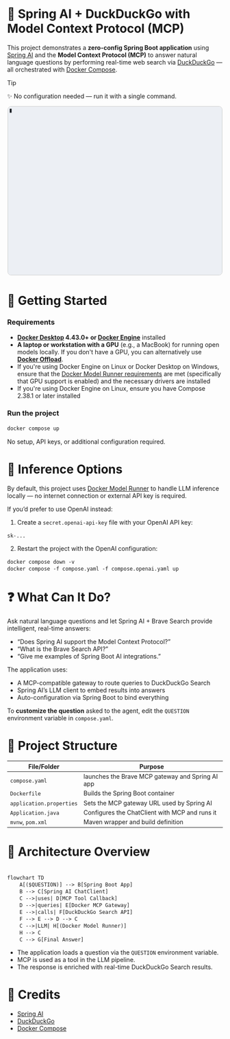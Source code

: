 # 🧠 Spring AI + DuckDuckGo with Model Context Protocol (MCP)

This project demonstrates a **zero-config Spring Boot application** using [Spring AI] and the **Model Context Protocol (MCP)** to answer natural language questions by performing real-time web search via [DuckDuckGo] — all orchestrated with [Docker Compose].

> [!Tip]
> ✨ No configuration needed — run it with a single command.

<p align="center">
  <img src="demo.gif"
       alt="Spring AI DuckDuckGo Search Demo"
       width="500"
       style="border: 1px solid #ccc; border-radius: 8px;" />
</p>


# 🚀 Getting Started

### Requirements

+ **[Docker Desktop](https://www.docker.com/products/docker-desktop/) 4.43.0+ or [Docker Engine](https://docs.docker.com/engine/)** installed
+ **A laptop or workstation with a GPU** (e.g., a MacBook) for running open models locally. If you don't have a GPU, you can alternatively use [**Docker Offload**](https://www.docker.com/products/docker-offload).
+ If you're using Docker Engine on Linux or Docker Desktop on Windows, ensure that the [Docker Model Runner requirements](https://docs.docker.com/ai/model-runner/) are met (specifically that GPU support is enabled) and the necessary drivers are installed
+ If you're using Docker Engine on Linux, ensure you have Compose 2.38.1 or later installed

### Run the project

```sh
docker compose up
```

No setup, API keys, or additional configuration required.

# 🧠 Inference Options

By default, this project uses [Docker Model Runner] to handle LLM inference locally — no internet connection or external API key is required.

If you’d prefer to use OpenAI instead:

1. Create a `secret.openai-api-key` file with your OpenAI API key:

```
sk-...
```

2. Restart the project with the OpenAI configuration:

```
docker compose down -v
docker compose -f compose.yaml -f compose.openai.yaml up
```

# ❓ What Can It Do?

Ask natural language questions and let Spring AI + Brave Search provide intelligent, real-time answers:

- “Does Spring AI support the Model Context Protocol?”
- “What is the Brave Search API?”
- “Give me examples of Spring Boot AI integrations.”

The application uses:
- A MCP-compatible gateway to route queries to DuckDuckGo Search
- Spring AI’s LLM client to embed results into answers
- Auto-configuration via Spring Boot to bind everything

To **customize the question** asked to the agent, edit the `QUESTION` environment variable in `compose.yaml`.

# 🧱 Project Structure

| **File/Folder**          | **Purpose**                                      |
| ------------------------ | ------------------------------------------------ |
| `compose.yaml`           | launches the Brave MCP gateway and Spring AI app |
| `Dockerfile`             | Builds the Spring Boot container                 |
| `application.properties` | Sets the MCP gateway URL used by Spring AI       |
| `Application.java`       | Configures the ChatClient with MCP and runs it   |
| `mvnw`, `pom.xml`        | Maven wrapper and build definition               |

# 🔧 Architecture Overview

```mermaid

flowchart TD
    A[($QUESTION)] --> B[Spring Boot App]
    B --> C[Spring AI ChatClient]
    C -->|uses| D[MCP Tool Callback]
    D -->|queries| E[Docker MCP Gateway]
    E -->|calls| F[DuckDuckGo Search API]
    F --> E --> D --> C
    C -->|LLM| H[(Docker Model Runner)]
    H --> C
    C --> G[Final Answer]

```

- The application loads a question via the `QUESTION` environment variable.
- MCP is used as a tool in the LLM pipeline.
- The response is enriched with real-time DuckDuckGo Search results.

# 📎 Credits

- [Spring AI]
- [DuckDuckGo]
- [Docker Compose]

[DuckDuckGo]: https://duckduckgo.com
[Spring AI]: https://github.com/spring-projects/spring-ai
[Docker Compose]: https://docs.docker.com/compose/
[Docker Desktop]: https://www.docker.com/products/docker-desktop/
[Docker Model Runner]: https://docs.docker.com/ai/model-runner/
